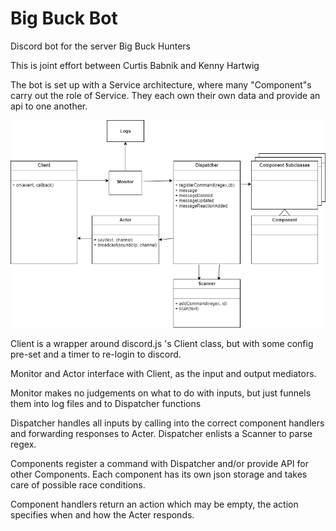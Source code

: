 # Big Buck Bot

Discord bot for the server Big Buck Hunters

This is joint effort between Curtis Babnik and Kenny Hartwig

The bot is set up with a Service architecture, where many "Component"s carry out the role of Service.
They each own their own data and provide an api to one another.

![title](https://github.com/cbabnik/discord_bot/blob/master/UML%20Diagram.png)

Client is a wrapper around discord.js 's Client class, but with some config pre-set and a timer to re-login to discord.

Monitor and Actor interface with Client, as the input and output mediators.

Monitor makes no judgements on what to do with inputs, but just funnels them into log files and to Dispatcher functions

Dispatcher handles all inputs by calling into the correct component handlers and forwarding responses to Acter.
Dispatcher enlists a Scanner to parse regex.

Components register a command with Dispatcher and/or provide API for other Components. Each component has its own json storage and
takes care of possible race conditions.

Component handlers return an action which may be empty, the action specifies when and how the Acter responds.
